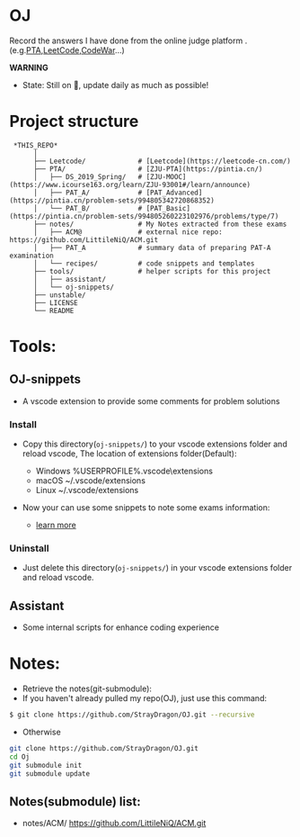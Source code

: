 # OJ 
Record the answers I have done from the online judge platform .(e.g.[PTA](https://pintia.cn/),[LeetCode](https://leetcode.com/),[CodeWar](http://www.codewars.com)...)

**WARNING** 
- State: Still on :construction:, update daily as much as possible!
<!-- ## How to test snippets ?
- I recorded some useful algorithms in Tools/Snippets/, and also wrote some unit tests to illustrate the usage of these snippets
- Now, Only support test them manually... :cyclone:
- For example:
```bash
$ export CPLUS_INCLUDE_PATH=<PATH-TO>/OJ/Tools/third_party_libs/unit_test/ # G++
$ g++ test_<TEST_NAME> # Compile single test
$ ./a.out # Check Test Result
```
- Will change this way in the future, expecting! -->

# Project structure
```
 *THIS_REPO*
      │
      ├── Leetcode/             # [Leetcode](https://leetcode-cn.com/)
      ├── PTA/                  # [ZJU-PTA](https://pintia.cn/)
      │   ├── DS_2019_Spring/   # [ZJU-MOOC](https://www.icourse163.org/learn/ZJU-93001#/learn/announce)
      │   ├── PAT_A/            # [PAT_Advanced](https://pintia.cn/problem-sets/994805342720868352)
      │   └── PAT_B/            # [PAT_Basic](https://pintia.cn/problem-sets/994805260223102976/problems/type/7)
      ├── notes/                # My Notes extracted from these exams
      │   ├── ACM@              # external nice repo: https://github.com/LittileNiQ/ACM.git
      │   ├── PAT_A             # summary data of preparing PAT-A examination
      │   └── recipes/          # code snippets and templates
      ├── tools/                # helper scripts for this project 
      │   ├── assistant/
      │   └── oj-snippets/
      ├── unstable/
      ├── LICENSE
      └── README
```

# Tools:
## OJ-snippets
- A vscode extension to provide some comments for problem solutions
### Install
- Copy this directory(`oj-snippets/`) to your vscode extensions folder and reload vscode, The location of extensions folder(Default):
  - Windows %USERPROFILE%\.vscode\extensions
  - macOS ~/.vscode/extensions
  - Linux ~/.vscode/extensions

- Now your can use some snippets to note some exams information:
  - [learn more](tools/oj-snippets/README.md)

### Uninstall
- Just delete this directory(`oj-snippets/`) in your vscode extensions folder and reload vscode.

## Assistant
- Some internal scripts for enhance coding experience


# Notes:
- Retrieve the notes(git-submodule):
- If you haven't already pulled my repo(OJ), just use this command:
```bash
$ git clone https://github.com/StrayDragon/OJ.git --recursive
```
- Otherwise
```bash
git clone https://github.com/StrayDragon/OJ.git
cd Oj
git submodule init
git submodule update
```

## Notes(submodule) list:
- notes/ACM/ https://github.com/LittileNiQ/ACM.git


<!-- # 3rd-party:
:octocat:
- [Catch2](https://github.com/catchorg/Catch2) : A modern, C++-native, header-only, test framework for unit-tests, TDD and BDD
 -->
